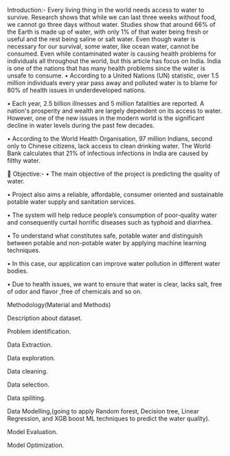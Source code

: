 Introduction:-
Every living thing in the world needs access to water to survive. Research shows that while we can last three weeks without food, we cannot go three days without water. Studies show that around 66% of the Earth is made up of water, with only 1% of that water being fresh or useful and the rest being saline or salt water. Even though water is necessary for our survival, some water, like ocean water, cannot be consumed. Even while contaminated water is causing health problems for individuals all throughout the world, but this article has focus on India. India is one of the nations that has many health problems since the water is unsafe to consume.
• According to a United Nations (UN) statistic, over 1.5 million individuals every year pass away and polluted water is to blame for 80% of health issues in underdeveloped nations.

• Each year, 2.5 billion illnesses and 5 million fatalities are reported. A nation's prosperity and wealth are largely dependent on its access to water. However, one of the new issues in the modern world is the significant decline in water levels during the past few decades.

• According to the World Health Organisation, 97 million Indians, second only to Chinese citizens, lack access to clean drinking water. The World Bank calculates that 21% of infectious infections in India are caused by filthy water.

 Objective:-
• The main objective of the project is predicting the quality of water.

• Project also aims a reliable, affordable, consumer oriented and sustainable potable water supply and sanitation services.

• The system will help reduce people’s consumption of poor-quality water and consequently curtail horrific diseases such as typhoid and diarrhea.

• To understand what constitutes safe, potable water and distinguish between potable and non-potable water by applying machine learning techniques.

• In this case, our application can improve water pollution in different water bodies.

• Due to health issues, we want to ensure that water is clear, lacks salt, free of odor and flavor ,free of chemicals and so on.

Methodology(Material and Methods)

Description about dataset.

Problem identification.

Data Extraction.

Data exploration.

Data cleaning.

Data selection.

Data spiliting.

Data Modelling,(going to apply Random forest, Decision tree, Linear Regression, and XGB boost ML techniques to predict the water quality).

Model Evaluation.

Model Optimization.



